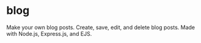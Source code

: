 # blog
Make your own blog posts. Create, save, edit, and delete blog posts. Made with Node.js, Express.js, and EJS.
